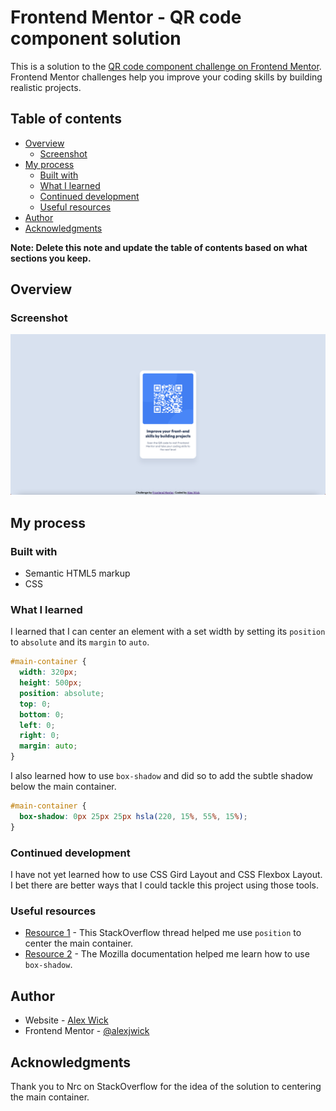 # Frontend Mentor - QR code component solution

This is a solution to the [QR code component challenge on Frontend Mentor](https://www.frontendmentor.io/challenges/qr-code-component-iux_sIO_H). Frontend Mentor challenges help you improve your coding skills by building realistic projects. 

## Table of contents

- [Overview](#overview)
  - [Screenshot](#screenshot)
- [My process](#my-process)
  - [Built with](#built-with)
  - [What I learned](#what-i-learned)
  - [Continued development](#continued-development)
  - [Useful resources](#useful-resources)
- [Author](#author)
- [Acknowledgments](#acknowledgments)

**Note: Delete this note and update the table of contents based on what sections you keep.**

## Overview

### Screenshot

![](./screenshot.png)

## My process

### Built with

- Semantic HTML5 markup
- CSS

### What I learned

I learned that I can center an element with a set width by setting its `position` to `absolute` and its `margin` to `auto`.

```css
#main-container {
  width: 320px;
  height: 500px;
  position: absolute;
  top: 0;
  bottom: 0;
  left: 0;
  right: 0;
  margin: auto;
}
```

I also learned how to use `box-shadow` and did so to add the subtle shadow below the main container.

```css
#main-container {
  box-shadow: 0px 25px 25px hsla(220, 15%, 55%, 15%);
}
```

### Continued development

I have not yet learned how to use CSS Gird Layout and CSS Flexbox Layout. I bet there are better ways that I could tackle this project using those tools.

### Useful resources

- [Resource 1](https://stackoverflow.com/questions/14123999/center-a-div-horizontally-and-vertically) - This StackOverflow thread helped me use `position` to center the main container.
- [Resource 2](https://developer.mozilla.org/en-US/docs/Web/CSS/box-shadow) - The Mozilla documentation helped me learn how to use `box-shadow`.

## Author

- Website - [Alex Wick](http://alexwick.co/)
- Frontend Mentor - [@alexjwick](https://www.frontendmentor.io/profile/alexjwick)

## Acknowledgments

Thank you to Nrc on StackOverflow for the idea of the solution to centering the main container.